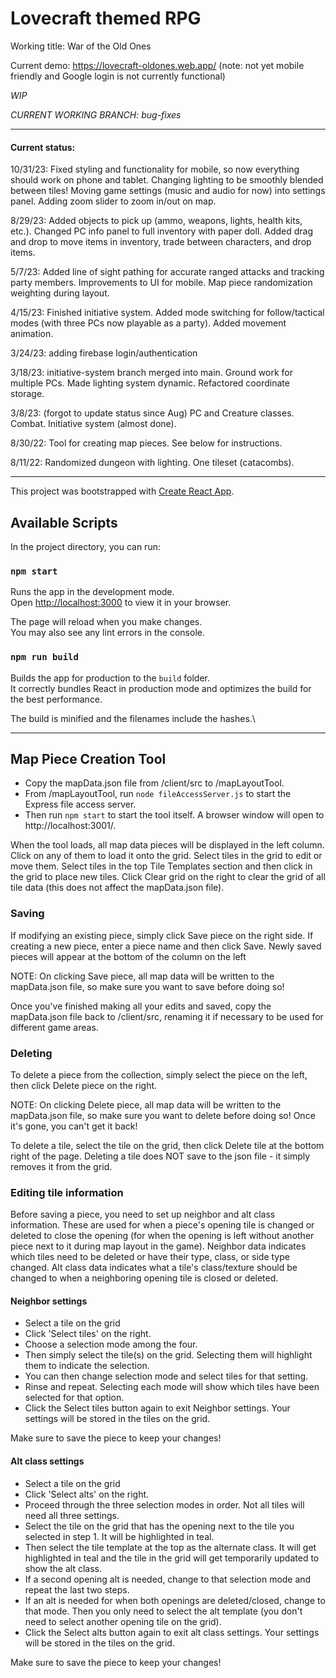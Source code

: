 # Lovecraft themed RPG

Working title: War of the Old Ones

Current demo: https://lovecraft-oldones.web.app/
(note: not yet mobile friendly and Google login is not currently functional)

*WIP*

*CURRENT WORKING BRANCH: bug-fixes*

---
#### Current status:

10/31/23: Fixed styling and functionality for mobile, so now everything should work on phone and tablet. Changing lighting to be smoothly blended between tiles! Moving game settings (music and audio for now) into settings panel. Adding zoom slider to zoom in/out on map.

8/29/23: Added objects to pick up (ammo, weapons, lights, health kits, etc.). Changed PC info panel to full inventory with paper doll. Added drag and drop to move items in inventory, trade between characters, and drop items.

5/7/23: Added line of sight pathing for accurate ranged attacks and tracking party members. Improvements to UI for mobile. Map piece randomization weighting during layout.

4/15/23: Finished initiative system.  Added mode switching for follow/tactical modes (with three PCs now playable as a party).  Added movement animation.

3/24/23: adding firebase login/authentication

3/18/23: initiative-system branch merged into main. Ground work for multiple PCs. Made lighting system dynamic. Refactored coordinate storage.

3/8/23: (forgot to update status since Aug) PC and Creature classes. Combat. Initiative system (almost done).

8/30/22: Tool for creating map pieces.  See below for instructions.

8/11/22: Randomized dungeon with lighting. One tileset (catacombs).

---
This project was bootstrapped with [Create React App](https://github.com/facebook/create-react-app).

## Available Scripts

In the project directory, you can run:

### `npm start`

Runs the app in the development mode.\
Open [http://localhost:3000](http://localhost:3000) to view it in your browser.

The page will reload when you make changes.\
You may also see any lint errors in the console.

### `npm run build`

Builds the app for production to the `build` folder.\
It correctly bundles React in production mode and optimizes the build for the best performance.

The build is minified and the filenames include the hashes.\

---
## Map Piece Creation Tool

- Copy the mapData.json file from /client/src to /mapLayoutTool.
- From /mapLayoutTool, run `node fileAccessServer.js` to start the Express file access server.
- Then run `npm start` to start the tool itself.  A browser window will open to http://localhost:3001/.

When the tool loads, all map data pieces will be displayed in the left column. Click on any of them to load it onto the grid.
Select tiles in the grid to edit or move them.  Select tiles in the top Tile Templates section and then click in the grid to place new tiles.
Click Clear grid on the right to clear the grid of all tile data (this does not affect the mapData.json file).

### Saving
If modifying an existing piece, simply click Save piece on the right side.
If creating a new piece, enter a piece name and then click Save. Newly saved pieces will appear at the bottom of the column on the left

NOTE: On clicking Save piece, all map data will be written to the mapData.json file,
so make sure you want to save before doing so!

Once you've finished making all your edits and saved, copy the mapData.json file back to /client/src,
renaming it if necessary to be used for different game areas.

### Deleting
To delete a piece from the collection, simply select the piece on the left, then click Delete piece on the right.

NOTE: On clicking Delete piece, all map data will be written to the mapData.json file,
so make sure you want to delete before doing so!  Once it's gone, you can't get it back!

To delete a tile, select the tile on the grid, then click Delete tile at the bottom right of the page.
Deleting a tile does NOT save to the json file - it simply removes it from the grid.

### Editing tile information

Before saving a piece, you need to set up neighbor and alt class information.
These are used for when a piece's opening tile is changed or deleted to close the opening
(for when the opening is left without another piece next to it during map layout in the game).
Neighbor data indicates which tiles need to be deleted or have their type, class, or side type changed.
Alt class data indicates what a tile's class/texture should be changed to when a neighboring opening tile is closed or deleted.

#### Neighbor settings

- Select a tile on the grid
- Click 'Select tiles' on the right.
- Choose a selection mode among the four.
- Then simply select the tile(s) on the grid. Selecting them will highlight them to indicate the selection.
- You can then change selection mode and select tiles for that setting.
- Rinse and repeat. Selecting each mode will show which tiles have been selected for that option.
- Click the Select tiles button again to exit Neighbor settings.  Your settings will be stored in the tiles
on the grid.

Make sure to save the piece to keep your changes!

#### Alt class settings

- Select a tile on the grid
- Click 'Select alts' on the right.
- Proceed through the three selection modes in order. Not all tiles will need all three settings.
- Select the tile on the grid that has the opening next to the tile you selected in step 1. It will be highlighted in teal.
- Then select the tile template at the top as the alternate class. It will get highlighted in teal and the tile in the grid will get temporarily updated to show the alt class.
- If a second opening alt is needed, change to that selection mode and repeat the last two steps.
- If an alt is needed for when both openings are deleted/closed, change to that mode. Then you only need to select the alt template (you don't need to select another opening tile on the grid).
- Click the Select alts button again to exit alt class settings. Your settings will be stored in the tiles
  on the grid.

Make sure to save the piece to keep your changes!
